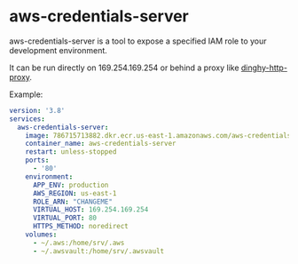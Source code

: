 # aws-credentials-server

aws-credentials-server is a tool to expose a specified IAM role to your development environment.

It can be run directly on 169.254.169.254 or behind a proxy like [dinghy-http-proxy](https://github.com/codekitchen/dinghy-http-proxy).

Example:
```yaml
version: '3.8'
services:
  aws-credentials-server:
    image: 786715713882.dkr.ecr.us-east-1.amazonaws.com/aws-credentials-server:latest
    container_name: aws-credentials-server
    restart: unless-stopped
    ports:
      - '80'
    environment:
      APP_ENV: production
      AWS_REGION: us-east-1
      ROLE_ARN: "CHANGEME"
      VIRTUAL_HOST: 169.254.169.254
      VIRTUAL_PORT: 80
      HTTPS_METHOD: noredirect
    volumes:
      - ~/.aws:/home/srv/.aws
      - ~/.awsvault:/home/srv/.awsvault
```
